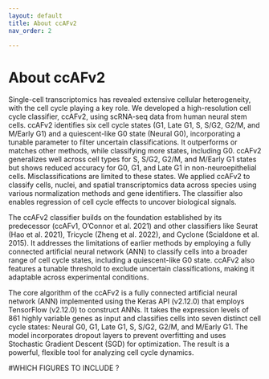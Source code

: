 ```yaml
---
layout: default
title: About ccAFv2
nav_order: 2

---
```

# About ccAFv2
Single-cell transcriptomics has revealed extensive cellular heterogeneity, with the cell cycle playing a key role. We developed a high-resolution cell cycle classifier, ccAFv2, using scRNA-seq data from human neural stem cells. ccAFv2 identifies six cell cycle states (G1, Late G1, S, S/G2, G2/M, and M/Early G1) and a quiescent-like G0 state (Neural G0), incorporating a tunable parameter to filter uncertain classifications. It outperforms or matches other methods, while classifying more states, including G0. ccAFv2 generalizes well across cell types for S, S/G2, G2/M, and M/Early G1 states but shows reduced accuracy for G0, G1, and Late G1 in non-neuroepithelial cells. Misclassifications are limited to these states. We applied ccAFv2 to classify cells, nuclei, and spatial transcriptomics data across species using various normalization methods and gene identifiers. The classifier also enables regression of cell cycle effects to uncover biological signals. 

The ccAFv2 classifier builds on the foundation established by its predecessor (ccAFv1, O’Connor et al. 2021) and other classifiers like Seurat (Hao et al. 2021), Tricycle (Zheng et al. 2022), and Cyclone (Scialdone et al. 2015). It addresses the limitations of earlier methods by employing a fully connected artificial neural network (ANN) to classify cells into a broader range of cell cycle states, including a quiescent-like G0 state. ccAFv2 also features a tunable threshold to exclude uncertain classifications, making it adaptable across experimental conditions.

The core algorithm of the ccAFv2 is a fully connected artificial neural network (ANN) implemented using the Keras API (v2.12.0) that employs TensorFlow (v2.12.0) to construct ANNs. It takes the expression levels of 861 highly variable genes as input and classifies cells into seven distinct cell cycle states: Neural G0, G1, Late G1, S, S/G2, G2/M, and M/Early G1. The model incorporates dropout layers to prevent overfitting and uses Stochastic Gradient Descent (SGD) for optimization. The result is a powerful, flexible tool for analyzing cell cycle dynamics.

#WHICH FIGURES TO INCLUDE ?

